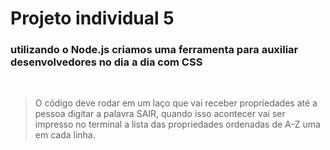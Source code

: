 <h1>Projeto individual 5</h1>

<h3>utilizando o Node.js criamos uma ferramenta para auxiliar desenvolvedores no dia a dia com CSS </h3>

<br>

> O código deve rodar em um laço que vai receber propriedades até a pessoa digitar a palavra SAIR, quando isso acontecer vai ser impresso no terminal a lista das propriedades ordenadas de A-Z uma em cada linha. 
